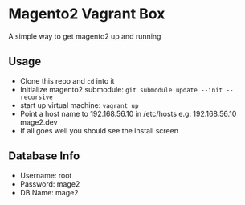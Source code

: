 Magento2 Vagrant Box
================================
A simple way to get magento2 up and running

Usage
-------------------------
* Clone this repo and `cd` into it
* Initialize magento2 submodule: `git submodule update --init --recursive`
* start up virtual machine: `vagrant up`
* Point a host name to 192.168.56.10 in /etc/hosts e.g. 192.168.56.10 mage2.dev
* If all goes well you should see the install screen

Database Info
-------------------------
* Username: root
* Password: mage2
* DB Name: mage2
